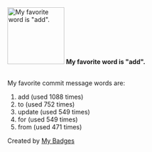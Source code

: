 <img src="https://github.com/my-badges/my-badges/blob/master/src/all-badges/favorite-word/favorite-word.png?raw=true" alt="My favorite word is &quot;add&quot;." title="My favorite word is &quot;add&quot;." width="128">
<strong>My favorite word is &quot;add&quot;.</strong>
<br><br>

My favorite commit message words are:

1. add (used 1088 times)
2. to (used 752 times)
3. update (used 549 times)
4. for (used 549 times)
5. from (used 471 times)


Created by <a href="https://github.com/my-badges/my-badges">My Badges</a>